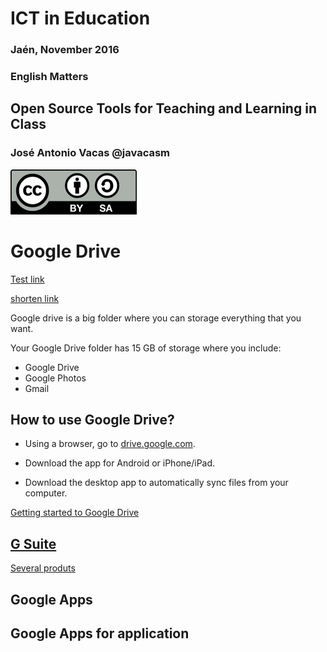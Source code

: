 # ICT in Education

### Jaén, November 2016

### English Matters

## Open Source Tools for Teaching and Learning in Class

### José Antonio Vacas @javacasm

![./Licencia CC.png](./images/Licencia_CC.png)

# Google Drive


[Test link](https://drive.google.com/drive/folders/0B3EyexHqlc2KWlhwbDBhY1RmOWM?usp=sharing)

[shorten link](https://goo.gl/VlHCOm)

Google drive is a big folder where you can storage everything that you want.


Your Google Drive folder has 15 GB of storage where you include:

* Google Drive
* Google Photos
* Gmail

## How to use Google Drive?

* Using a browser, go to [drive.google.com](http://drive.google.com).

* Download the app for Android or iPhone/iPad.

* Download the desktop app to automatically sync files from your computer.

[Getting started to Google Drive](https://support.google.com/drive/answer/2424384?hl=en)


## [G Suite](https://gsuite.google.com/together/)

[Several produts](https://gsuite.google.com/products/)

## Google Apps

## Google Apps for application
